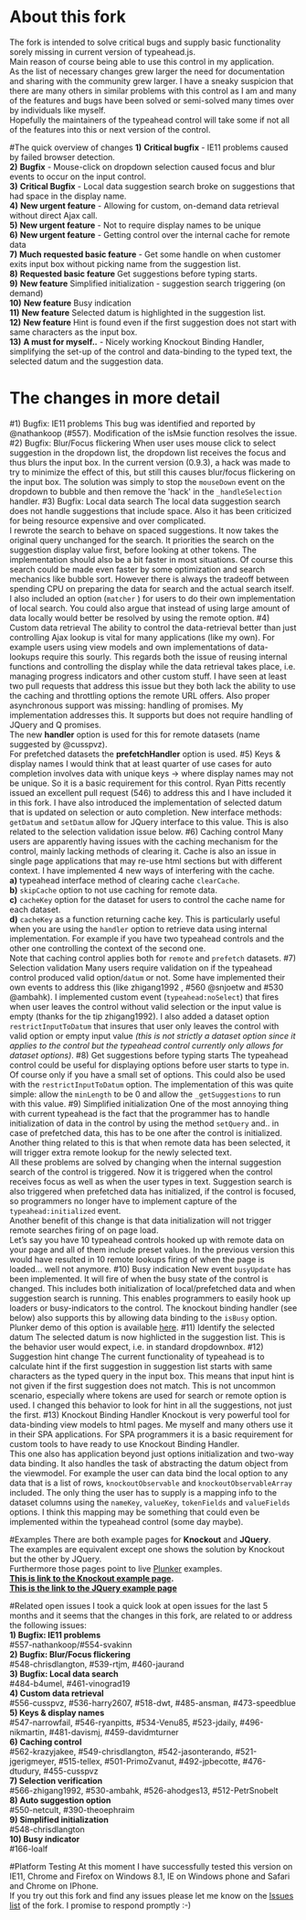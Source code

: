 About this fork
====
The fork is intended to solve critical bugs and supply basic functionality sorely missing in current version of typeahead.js.  
Main reason of course being able to use this control in my application.  
As the list of necessary changes grew larger the need for documentation and sharing with the community grew larger. I have a sneaky suspicion that there are many others in similar problems with this control as I am and many of the features and bugs have been solved or semi-solved many times over by individuals like myself.  
Hopefully the maintainers of the typeahead control will take some if not all of the features into this or next version of the control.

#The quick overview of changes
**1)** **Critical bugfix** - IE11 problems caused by failed browser detection.  
**2)** **Bugfix** - Mouse-click on dropdown selection caused focus and blur events to occur on the input control.  
**3)** **Critical Bugfix** - Local data suggestion search broke on suggestions that had space in the display name.  
**4)** **New urgent feature** - Allowing for custom, on-demand data retrieval without direct Ajax call.  
**5)** **New urgent feature** - Not to require display names to be unique  
**6)** **New urgent feature** - Getting control over the internal cache for remote data  
**7)** **Much requested basic feature** - Get some handle on when customer exits input box without picking name from the suggestion list.  
**8)** **Requested basic feature** Get suggestions before typing starts.  
**9)** **New feature** Simplified initialization - suggestion search triggering (on demand)   
**10)** **New feature** Busy indication    
**11)** **New feature** Selected datum is highlighted in the suggestion list.  
**12)** **New feature** Hint is found even if the first suggestion does not start with same characters as the input box.  
**13)**  **A must for myself..** - Nicely working Knockout Binding Handler, simplifying the set-up of the control and data-binding to the typed text, the selected datum and the suggestion data.

The changes in more detail
====
#1) Bugfix: IE11 problems
This bug was identified and reported by @nathankoop (#557).  Modification of the isMsie function resolves the issue.
#2) Bugfix: Blur/Focus flickering
When user uses mouse click to select suggestion in the dropdown list, the dropdown list receives the focus and thus blurs the input box.  In the current version (0.9.3), a hack was made to try to minimize the effect of this, but still this causes blur/focus flickering on the input box.  The solution was simply to stop the `mouseDown` event on the dropdown to bubble and then remove the 'hack' in the `_handleSelection` handler.
#3) Bugfix: Local data search
The local data suggestion search does not handle suggestions that include space.  Also it has been criticized for being resource expensive and over complicated.  
I rewrote the search to behave on spaced suggestions.  It now takes the original query unchanged for the search.  It priorities the search on the suggestion display value first, before looking at other tokens.  The implementation should also be a bit faster in most situations.  Of course this search could be made even faster by some optimization and search mechanics like bubble sort.  However there is always the tradeoff between spending CPU on preparing the data for search and the actual search itself.   I also included an option (`matcher` ) for users to do their own implementation of local search.
You could also argue that instead of using large amount of data locally would better be resolved by using the remote option.
#4) Custom data retrieval
The ability to control the data-retrieval better than just controlling Ajax lookup is vital for many applications (like my own).  For example users using view models and own implementations of data-lookups require this sourly.  This regards both the issue of reusing internal functions and controlling the display while the data retrieval takes place, i.e. managing progress indicators and other custom stuff. 
I have seen at least two pull requests that address this issue but they both lack the ability to use the caching and throttling options the remote URL offers.  Also proper asynchronous support was missing: handling of promises.
My implementation addresses this.  It supports but does not require handling of JQuery and Q promises.   
The new **handler** option is used for this for remote datasets (name suggested by @cusspvz).   
For prefetched datasets the **prefetchHandler** option is used.
#5) Keys & display names
I would think that at least quarter of use cases for auto completion involves data with unique keys -> where display names may not be unique.  So it is a basic requirement for this control.  Ryan Pitts recently issued an excellent pull request (546) to address this and I have included it in this fork.  I have also introduced the implementation of selected datum that is updated on selection or auto completion.  New interface methods: `getDatum` and `setDatum` allow for JQuery interface to this value.  This is also related to the selection validation issue below.
#6) Caching control
Many users are apparently having issues with the caching mechanism for the control, mainly lacking methods of clearing it.  Cache is also an issue in single page applications that may re-use html sections but with different context.
I have implemented 4 new ways of interfering with the cache.    
**a)** typeahead interface method of clearing cache `clearCache`.  
**b)** `skipCache` option to not use caching for remote data.  
**c)** `cacheKey` option for the dataset for users to control the cache name for each dataset.  
**d)** `cacheKey` as a function returning cache key.  This is particularly useful when you are using the `handler` option to retrieve data using internal implementation.  For example if you have two typeahead controls and the other one controlling the context of the second one.  
Note that caching control applies both for `remote` and `prefetch` datasets.
#7) Selection validation
Many users require validation on if the typeahead control produced valid option/`datum` or not.  Some have implemented their own events to address this (like  zhigang1992 , #560 @snjoetw and #530 @ambahk).  I implemented custom event (`typeahead:noSelect`) that fires when user leaves the control without valid selection or the input value is empty (thanks for the tip zhigang1992).  I also added a dataset option `restrictInputToDatum` that insures that user only leaves the control with valid option or empty input value *(this is not strictly a dataset option since it applies to the control but the typeahead control currently only allows for dataset options)*.
#8) Get suggestions before typing starts
The typeahead control could be useful for displaying options before user starts to type in.  Of course only if you have a small set of options.  This could also be used with the `restrictInputToDatum` option.  The implementation of this was quite simple: allow the `minLength` to be 0 and allow the `_getSuggestions` to run with this value.
#9) Simplified initialization
One of the most annoying thing with current typeahead is the fact that the programmer has to handle initialization of data in the control by using the method `setQuery` and.. in case of prefetched data, this has to be one after the control is initialized.   
Another thing related to this is that when remote data has been selected, it will trigger extra remote lookup for the newly selected text.  
All these problems are solved by changing when the internal suggestion search of the control is triggered.  Now it is triggered when the control receives focus as well as when the user types in text.  Suggestion search is also triggered when prefetched data has initialized, if the control is focused, so programmers no longer have to implement capture of the `typeahead:initialized` event.  
Another benefit of this change is that data initialization will not trigger remote searches firing of on page load.   
Let’s say you have 10 typeahead controls hooked up with remote data on your page and all of them include preset values.  In the previous version this would have resulted in 10 remote lookups firing of when the page is loaded... well not anymore.
#10) Busy indication
New event `busyUpdate` has been implemented.  It will fire of when the busy state of the control is changed.  This includes both initialization of local/prefetched data and when suggestion search is running.  This enables programmers to easily hook up loaders or busy-indicators to the control.  The knockout binding handler (see below) also supports this by allowing data binding to the `isBusy` option.  
Plunker demo of this option is available [here](http://plnkr.co/edit/56nDoL?p=preview).
#11) Identify the selected datum
The selected datum is now highlicted in the suggestion list.  This is the behavior user would expect, i.e. in standard dropdownbox.
#12) Suggestion hint change
The current functionality of typeahead is to calculate hint if the first suggestion in suggestion list starts with same characters as the typed query in the input box.  This means that input hint is not given if the first suggestion does not match.  This is not uncommon scenario, especially where tokens are used for search or remote option is used.  I changed this behavior to look for hint in all the suggestions, not just the first.
#13) Knockout Binding Handler
Knockout is very powerful tool for data-binding view models to html pages.  Me myself and many others use it in their SPA applications.  For SPA programmers it is a basic requirement for custom tools to have ready to use Knockout Binding Handler.  
This one also has application beyond just options initialization and two-way data binding. It also handles the task of abstracting the datum object from the viewmodel.  For example the user can data bind the local option to any data that is a list of rows, `knockoutObservable` and `knockoutObservableArray`  included.  The only thing the user has to supply is a mapping info to the dataset columns using the `nameKey`, `valueKey`, `tokenFields` and `valueFields` options.  I think this mapping may be something that could even be implemented within the typeahead control (some day maybe).  

#Examples
There are both example pages for **Knockout** and **JQuery**.  
The examples are equivalent except one shows the solution by Knockout but the other by JQuery.  
Furthermore those pages point to live [Plunker](http://plnkr.co/edit/QaRp2m?p=preview) examples.   
**[This is link to the Knockout example page](Knockout.md).**  
**[This is the link to the JQuery example page](Examples.md)**  

#Related open issues
I took a quick look at open issues for the last 5 months and it seems that the changes in this fork, are related to or address the following issues:  
**1) Bugfix: IE11 problems**  
 \#557-nathankoop/#554-svakinn  
**2) Bugfix: Blur/Focus flickering**  
\#548-chrisdlangton, #539-rtjm, #460-jaurand  
**3) Bugfix: Local data search**  
\#484-b4umel, #461-vinograd19   
**4) Custom data retrieval**  
\#556-cusspvz, #536-harry2607, #518-dwt, #485-ansman, #473-speedblue    
**5) Keys & display names**  
\#547-narrowfail, #546-ryanpitts, #534-Venu85, #523-jdaily, #496-nikmartin, #481-davismj, #459-davidmturner  
**6) Caching control**  
\#562-krazyjakee, #549-chrisdlangton, #542-jasonterando, #521-jgerigmeyer, #515-tellex, #501-PrimoZvanut,  #492-jpbecotte, #476-dtudury, #455-cusspvz  
**7) Selection verification**  
\#566-zhigang1992, #530-ambahk, #526-ahodges13, #512-PetrSnobelt  
**8) Auto suggestion option**  
\#550-netcult, #390-theoephraim  
**9) Simplified initialization**   
\#548-chrisdlangton  
**10) Busy indicator**  
\#166-loalf

#Platform Testing
At this moment I have successfully tested this version on IE11, Chrome and Firefox on Windows 8.1, IE on Windows phone and Safari and Chrome on IPhone.  
If you try out this fork and find any issues please let me know on the [Issues list](https://github.com/Svakinn/typeahead.js/issues) of the fork.  I promise to respond promptly :-)
